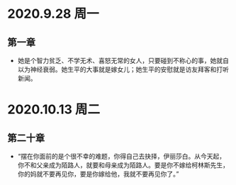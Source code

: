 # 2020.9.28 周一
## 第一章
- 她是个智力贫乏、不学无术、喜怒无常的女人，只要碰到不称心的事，她就自以为神经衰弱。她生平的大事就是嫁女儿；她生平的安慰就是访友拜客和打听新闻。
# 2020.10.13 周二
## 第二十章
- “摆在你面前的是个很不幸的难题，你得自己去抉择，伊丽莎白。从今天起，你不和父亲成为陌路人，就要和母亲成为陌路人。要是你不嫁给柯林斯先生，你的妈就不要再见你，要是你嫁给他，我就不要再见你了。”

